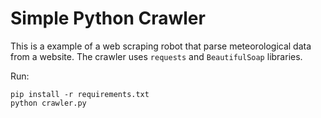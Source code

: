 # Simple Python Crawler

This is a example of a web scraping robot that parse meteorological data from a website.
The crawler uses ```requests``` and ```BeautifulSoap``` libraries.

Run:
```
pip install -r requirements.txt
python crawler.py
```
